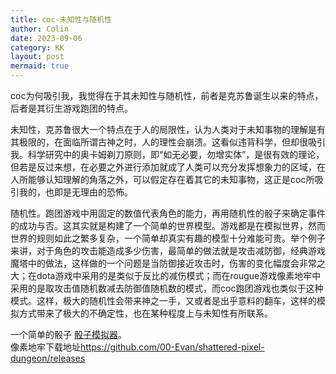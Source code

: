 ```yaml
---
title: coc-未知性与随机性
author: Colin
date: 2023-09-06
category: KK
layout: post
mermaid: true
---
```


coc为何吸引我，我觉得在于其未知性与随机性，前者是克苏鲁诞生以来的特点，后者是其衍生游戏跑团的特点。  

未知性，克苏鲁很大一个特点在于人的局限性，认为人类对于未知事物的理解是有其极限的，在面临所谓古神之时，人的理性会崩溃。这看似违背科学，但却很吸引我。科学研究中的奥卡姆剃刀原则，即“如无必要，勿增实体”，是很有效的理论，但若是反过来想，在必要之外进行添加就成了人类可以充分发挥想象力的区域，在人所能够认知理解的角落之外，可以假定存在着其它的未知事物，这正是coc所吸引我的，也即是无理由的恐怖。  

随机性。跑团游戏中用固定的数值代表角色的能力，再用随机性的骰子来确定事件的成功与否。这其实就是构建了一个简单的世界模型。游戏都是在模拟世界，然而世界的规则如此之繁多复杂，一个简单却真实有趣的模型十分难能可贵。举个例子来讲，对于角色的攻击能造成多少伤害，最简单的做法就是攻击减防御，经典游戏魔塔中的做法，这样做的一个问题是当防御接近攻击时，伤害的变化幅度会非常之大；在dota游戏中采用的是类似于反比的减伤模式；而在rougue游戏像素地牢中采用的是取攻击值随机数减去防御值随机数的模式，而coc跑团游戏也类似于这种模式。这样，极大的随机性会带来神之一手，又或者是出乎意料的翻车，这样的模拟方式带来了极大的不确定性，也在某种程度上与未知性有所联系。  

一个简单的骰子 [骰子模拟器](https://colin-008.github.io/pages/dice.html)。  
像素地牢下载地址<https://github.com/00-Evan/shattered-pixel-dungeon/releases>